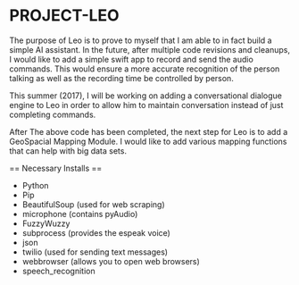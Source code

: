 # PROJECT-LEO


The purpose of Leo is to prove to myself that I am able to in fact build a simple AI assistant. In the
future, after multiple code revisions and cleanups, I would like to add a simple swift app to record and send the audio commands.
This would ensure a more accurate recognition of the person talking as well as the recording time be controlled by person.

This summer (2017), I will be working on adding a conversational dialogue engine to Leo in order to allow him to maintain conversation
instead of just completing commands.

After The above code has been completed, the next step for Leo is to add a GeoSpacial Mapping Module. I would like to add various
mapping functions that can help with big data sets.

== Necessary Installs ==
 - Python
 - Pip
 - BeautifulSoup (used for web scraping)
 - microphone (contains pyAudio)
 - FuzzyWuzzy
 - subprocess  (provides the espeak voice)
 - json
 - twilio  (used for sending text messages)
 - webbrowser   (allows you to open web browsers)
 - speech_recognition

